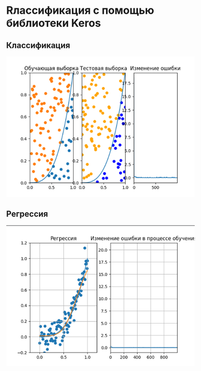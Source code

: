# Rлассификация с помощью библиотеки Keros
## Классификация
 ![plot](./keres_class.png)
## Регрессия
 ![plot](./keres_regr.png)
